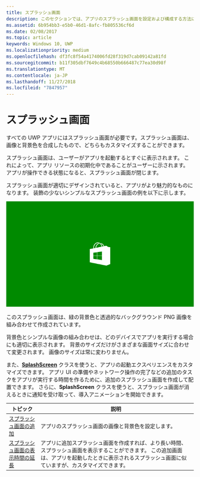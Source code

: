 ```yaml
---
title: スプラッシュ画面
description: このセクションでは、アプリのスプラッシュ画面を設定および構成する方法について説明します。
ms.assetid: 6b954bb3-e5b0-46d1-8afc-fb805536cf6d
ms.date: 02/08/2017
ms.topic: article
keywords: Windows 10, UWP
ms.localizationpriority: medium
ms.openlocfilehash: df3fc8f54a4174006fd28f319d7cab09142a81fd
ms.sourcegitcommit: b11f305dbf7649c4b68550b666487c77ea30d98f
ms.translationtype: MT
ms.contentlocale: ja-JP
ms.lasthandoff: 11/27/2018
ms.locfileid: "7847957"
---
```

# <a name="splash-screens"></a>スプラッシュ画面

すべての UWP アプリにはスプラッシュ画面が必要です。スプラッシュ画面は、画像と背景色を合成したもので、どちらもカスタマイズすることができます。

スプラッシュ画面は、ユーザーがアプリを起動するとすぐに表示されます。 これによって、アプリ リソースの初期化中であることがユーザーに示されます。 アプリが操作できる状態になると、スプラッシュ画面が閉じます。

スプラッシュ画面が適切にデザインされていると、アプリがより魅力的なものになります。 装飾の少ないシンプルなスプラッシュ画面の例を以下に示します。

![スプラッシュ画面のサンプルから取り込んだ 75% 縮小のスプラッシュ画面のスクリーン キャプチャ](images/regularsplashscreen.png)

このスプラッシュ画面は、緑の背景色と透過的なバックグラウンド PNG 画像を組み合わせて作成されています。

背景色とシンプルな画像の組み合わせは、どのデバイスでアプリを実行する場合にも適切に表示されます。 背景のサイズだけがさまざまな画面サイズに合わせて変更されます。 画像のサイズは常に変わりません。

また、[**SplashScreen**](https://msdn.microsoft.com/library/windows/apps/br224763) クラスを使うと、アプリの起動エクスペリエンスをカスタマイズできます。 アプリ UI の準備やネットワーク操作の完了などの追加のタスクをアプリが実行する時間を作るために、追加のスプラッシュ画面を作成して配置できます。 さらに、**SplashScreen** クラスを使うと、スプラッシュ画面が消えるときに通知を受け取って、導入アニメーションを開始できます。

| トピック | 説明 |
|-------|-------------|
| [スプラッシュ画面の追加](add-a-splash-screen.md) | アプリのスプラッシュ画面の画像と背景色を設定します。 |
| [スプラッシュ画面の表示時間の延長](create-a-customized-splash-screen.md) | アプリに追加スプラッシュ画面を作成すれば、より長い時間、スプラッシュ画面を表示することができます。 この追加画面は、アプリを起動したときに表示されるスプラッシュ画面に似ていますが、カスタマイズできます。 |